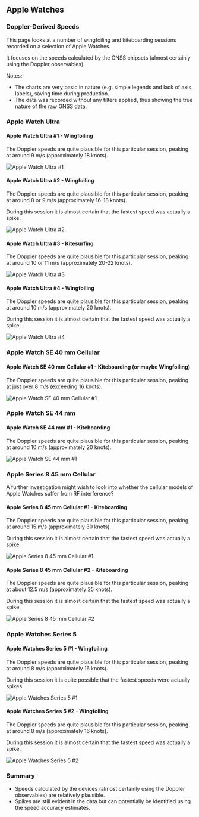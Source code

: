 ## Apple Watches

### Doppler-Derived Speeds

This page looks at a number of wingfoiling and kiteboarding sessions recorded on a selection of Apple Watches.

It focuses on the speeds calculated by the GNSS chipsets (almost certainly using the Doppler observables).

Notes:

- The charts are very basic in nature (e.g. simple legends and lack of axis labels), saving time during production.
- The data was recorded without any filters applied, thus showing the true nature of the raw GNSS data.



### Apple Watch Ultra

#### Apple Watch Ultra #1 - Wingfoiling

The Doppler speeds are quite plausible for this particular session, peaking at around 9 m/s (approximately 18 knots).

![Apple Watch Ultra #1](wingfoil-230722-0826Z/img/dspd.png)

#### Apple Watch Ultra #2 - Wingfoiling

The Doppler speeds are quite plausible for this particular session, peaking at around 8 or 9 m/s (approximately 16-18 knots).

During this session it is almost certain that the fastest speed was actually a spike.

![Apple Watch Ultra #2](wingfoil-230722-1407Z/img/dspd.png)

#### Apple Watch Ultra #3 - Kitesurfing

The Doppler speeds are quite plausible for this particular session, peaking at around 10 or 11 m/s (approximately 20-22 knots).

![Apple Watch Ultra #3](kitesurf-230723-0917Z/img/dspd.png)

#### Apple Watch Ultra #4 - Wingfoiling

The Doppler speeds are quite plausible for this particular session, peaking at around 10 m/s (approximately 20 knots).

During this session it is almost certain that the fastest speed was actually a spike.

![Apple Watch Ultra #4](wingfoil-230723-1322Z/img/dspd.png)



### Apple Watch SE 40 mm Cellular

#### Apple Watch SE 40 mm Cellular #1 - Kiteboarding (or maybe Wingfoiling)

The Doppler speeds are quite plausible for this particular session, peaking at just over 8 m/s (exceeding 16 knots).

![Apple Watch SE 40 mm Cellular #1](kiteboard-230723-1205Z/img/dspd.png)



### Apple Watch SE 44 mm

#### Apple Watch SE 44 mm #1 - Kiteboarding

The Doppler speeds are quite plausible for this particular session, peaking at around 10 m/s (approximately 20 knots).

![Apple Watch SE 44 mm #1](kiteboard-230723-1208Z/img/dspd.png)



### Apple Series 8 45 mm Cellular

A further investigation might wish to look into whether the cellular models of Apple Watches suffer from RF interference?

#### Apple Series 8 45 mm Cellular #1 - Kiteboarding

The Doppler speeds are quite plausible for this particular session, peaking at around 15 m/s (approximately 30 knots).

During this session it is almost certain that the fastest speed was actually a spike.

![Apple Series 8 45 mm Cellular #1](kiteboard-230722-1622Z/img/dspd.png)

#### Apple Series 8 45 mm Cellular #2 - Kiteboarding

The Doppler speeds are quite plausible for this particular session, peaking at about 12.5 m/s (approximately 25 knots).

During this session it is almost certain that the fastest speed was actually a spike.

![Apple Series 8 45 mm Cellular #2](kiteboard-230723-1712Z/img/dspd.png)



### Apple Watches Series 5

#### Apple Watches Series 5 #1 - Wingfoiling

The Doppler speeds are quite plausible for this particular session, peaking at around 8 m/s (approximately 16 knots).

During this session it is quite possible that the fastest speeds were actually spikes.

![Apple Watches Series 5 #1](wingfoil-230722-1617Z/img/dspd.png)

#### Apple Watches Series 5 #2 - Wingfoiling

The Doppler speeds are quite plausible for this particular session, peaking at around 8 m/s (approximately 16 knots).

During this session it is almost certain that the fastest speed was actually a spike.

![Apple Watches Series 5 #2](wingfoil-230722-1720Z/img/dspd.png)



### Summary

- Speeds calculated by the devices (almost certainly using the Doppler observables) are relatively plausible.
- Spikes are still evident in the data but can potentially be identified using the speed accuracy estimates.
